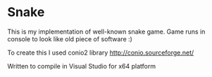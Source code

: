 # Snake
This is my implementation of well-known snake game.
Game runs in console to look like old piece of software :)

To create this I used conio2 library
http://conio.sourceforge.net/

Written to compile in Visual Studio for x64 platform

